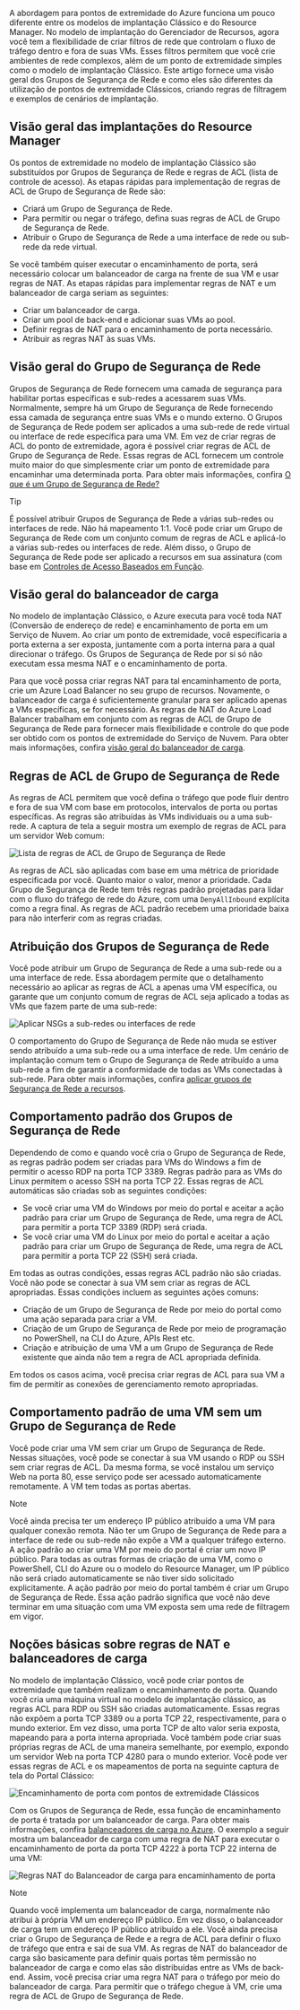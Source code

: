 A abordagem para pontos de extremidade do Azure funciona um pouco diferente entre os modelos de implantação Clássico e do Resource Manager. No modelo de implantação do Gerenciador de Recursos, agora você tem a flexibilidade de criar filtros de rede que controlam o fluxo de tráfego dentro e fora de suas VMs. Esses filtros permitem que você crie ambientes de rede complexos, além de um ponto de extremidade simples como o modelo de implantação Clássico. Este artigo fornece uma visão geral dos Grupos de Segurança de Rede e como eles são diferentes da utilização de pontos de extremidade Clássicos, criando regras de filtragem e exemplos de cenários de implantação.

## <a name="overview-of-resource-manager-deployments"></a>Visão geral das implantações do Resource Manager
Os pontos de extremidade no modelo de implantação Clássico são substituídos por Grupos de Segurança de Rede e regras de ACL (lista de controle de acesso). As etapas rápidas para implementação de regras de ACL de Grupo de Segurança de Rede são:

* Criará um Grupo de Segurança de Rede.
* Para permitir ou negar o tráfego, defina suas regras de ACL de Grupo de Segurança de Rede.
* Atribuir o Grupo de Segurança de Rede a uma interface de rede ou sub-rede da rede virtual.

Se você também quiser executar o encaminhamento de porta, será necessário colocar um balanceador de carga na frente de sua VM e usar regras de NAT. As etapas rápidas para implementar regras de NAT e um balanceador de carga seriam as seguintes:

* Criar um balanceador de carga.
* Criar um pool de back-end e adicionar suas VMs ao pool.
* Definir regras de NAT para o encaminhamento de porta necessário.
* Atribuir as regras NAT às suas VMs.

## <a name="network-security-group-overview"></a>Visão geral do Grupo de Segurança de Rede
Grupos de Segurança de Rede fornecem uma camada de segurança para habilitar portas específicas e sub-redes a acessarem suas VMs. Normalmente, sempre há um Grupo de Segurança de Rede fornecendo essa camada de segurança entre suas VMs e o mundo externo. O Grupos de Segurança de Rede podem ser aplicados a uma sub-rede de rede virtual ou interface de rede específica para uma VM. Em vez de criar regras de ACL do ponto de extremidade, agora é possível criar regras de ACL de Grupo de Segurança de Rede. Essas regras de ACL fornecem um controle muito maior do que simplesmente criar um ponto de extremidade para encaminhar uma determinada porta. Para obter mais informações, confira [O que é um Grupo de Segurança de Rede?](../articles/virtual-network/virtual-networks-nsg.md)

> [!TIP]
> É possível atribuir Grupos de Segurança de Rede a várias sub-redes ou interfaces de rede. Não há mapeamento 1:1. Você pode criar um Grupo de Segurança de Rede com um conjunto comum de regras de ACL e aplicá-lo a várias sub-redes ou interfaces de rede. Além disso, o Grupo de Segurança de Rede pode ser aplicado a recursos em sua assinatura (com base em [Controles de Acesso Baseados em Função](../articles/active-directory/role-based-access-control-what-is.md).

## <a name="load-balancers-overview"></a>Visão geral do balanceador de carga
No modelo de implantação Clássico, o Azure executa para você toda NAT (Conversão de endereço de rede) e encaminhamento de porta em um Serviço de Nuvem. Ao criar um ponto de extremidade, você especificaria a porta externa a ser exposta, juntamente com a porta interna para a qual direcionar o tráfego. Os Grupos de Segurança de Rede por si só não executam essa mesma NAT e o encaminhamento de porta. 

Para que você possa criar regras NAT para tal encaminhamento de porta, crie um Azure Load Balancer no seu grupo de recursos. Novamente, o balanceador de carga é suficientemente granular para ser aplicado apenas a VMs específicas, se for necessário. As regras de NAT do Azure Load Balancer trabalham em conjunto com as regras de ACL de Grupo de Segurança de Rede para fornecer mais flexibilidade e controle do que pode ser obtido com os pontos de extremidade do Serviço de Nuvem. Para obter mais informações, confira [visão geral do balanceador de carga](../articles/load-balancer/load-balancer-overview.md).

## <a name="network-security-group-acl-rules"></a>Regras de ACL de Grupo de Segurança de Rede
As regras de ACL permitem que você defina o tráfego que pode fluir dentro e fora de sua VM com base em protocolos, intervalos de porta ou portas específicas. As regras são atribuídas às VMs individuais ou a uma sub-rede. A captura de tela a seguir mostra um exemplo de regras de ACL para um servidor Web comum:

![Lista de regras de ACL de Grupo de Segurança de Rede](./media/virtual-machines-common-endpoints-in-resource-manager/example-acl-rules.png)

As regras de ACL são aplicadas com base em uma métrica de prioridade especificada por você. Quanto maior o valor, menor a prioridade. Cada Grupo de Segurança de Rede tem três regras padrão projetadas para lidar com o fluxo do tráfego de rede do Azure, com uma `DenyAllInbound` explícita como a regra final. As regras de ACL padrão recebem uma prioridade baixa para não interferir com as regras criadas.

## <a name="assigning-network-security-groups"></a>Atribuição dos Grupos de Segurança de Rede
Você pode atribuir um Grupo de Segurança de Rede a uma sub-rede ou a uma interface de rede. Essa abordagem permite que o detalhamento necessário ao aplicar as regras de ACL a apenas uma VM específica, ou garante que um conjunto comum de regras de ACL seja aplicado a todas as VMs que fazem parte de uma sub-rede:

![Aplicar NSGs a sub-redes ou interfaces de rede](./media/virtual-machines-common-endpoints-in-resource-manager/apply-nsg-to-resources.png)

O comportamento do Grupo de Segurança de Rede não muda se estiver sendo atribuído a uma sub-rede ou a uma interface de rede. Um cenário de implantação comum tem o Grupo de Segurança de Rede atribuído a uma sub-rede a fim de garantir a conformidade de todas as VMs conectadas à sub-rede. Para obter mais informações, confira [aplicar grupos de Segurança de Rede a recursos](../articles/virtual-network/virtual-networks-nsg.md#associating-nsgs).

## <a name="default-behavior-of-network-security-groups"></a>Comportamento padrão dos Grupos de Segurança de Rede
Dependendo de como e quando você cria o Grupo de Segurança de Rede, as regras padrão podem ser criadas para VMs do Windows a fim de permitir o acesso RDP na porta TCP 3389. Regras padrão para as VMs do Linux permitem o acesso SSH na porta TCP 22. Essas regras de ACL automáticas são criadas sob as seguintes condições:

* Se você criar uma VM do Windows por meio do portal e aceitar a ação padrão para criar um Grupo de Segurança de Rede, uma regra de ACL para permitir a porta TCP 3389 (RDP) será criada.
* Se você criar uma VM do Linux por meio do portal e aceitar a ação padrão para criar um Grupo de Segurança de Rede, uma regra de ACL para permitir a porta TCP 22 (SSH) será criada.

Em todas as outras condições, essas regras ACL padrão não são criadas. Você não pode se conectar à sua VM sem criar as regras de ACL apropriadas. Essas condições incluem as seguintes ações comuns:

* Criação de um Grupo de Segurança de Rede por meio do portal como uma ação separada para criar a VM.
* Criação de um Grupo de Segurança de Rede por meio de programação no PowerShell, na CLI do Azure, APIs Rest etc.
* Criação e atribuição de uma VM a um Grupo de Segurança de Rede existente que ainda não tem a regra de ACL apropriada definida.

Em todos os casos acima, você precisa criar regras de ACL para sua VM a fim de permitir as conexões de gerenciamento remoto apropriadas.

## <a name="default-behavior-of-a-vm-without-a-network-security-group"></a>Comportamento padrão de uma VM sem um Grupo de Segurança de Rede
Você pode criar uma VM sem criar um Grupo de Segurança de Rede. Nessas situações, você pode se conectar à sua VM usando o RDP ou SSH sem criar regras de ACL. Da mesma forma, se você instalou um serviço Web na porta 80, esse serviço pode ser acessado automaticamente remotamente. A VM tem todas as portas abertas.

> [!NOTE]
> Você ainda precisa ter um endereço IP público atribuído a uma VM para qualquer conexão remota. Não ter um Grupo de Segurança de Rede para a interface de rede ou sub-rede não expõe a VM a qualquer tráfego externo. A ação padrão ao criar uma VM por meio do portal é criar um novo IP público. Para todas as outras formas de criação de uma VM, como o PowerShell, CLI do Azure ou o modelo do Resource Manager, um IP público não será criado automaticamente se não tiver sido solicitado explicitamente. A ação padrão por meio do portal também é criar um Grupo de Segurança de Rede. Essa ação padrão significa que você não deve terminar em uma situação com uma VM exposta sem uma rede de filtragem em vigor.

## <a name="understanding-load-balancers-and-nat-rules"></a>Noções básicas sobre regras de NAT e balanceadores de carga
No modelo de implantação Clássico, você pode criar pontos de extremidade que também realizam o encaminhamento de porta. Quando você cria uma máquina virtual no modelo de implantação clássico, as regras ACL para RDP ou SSH são criadas automaticamente. Essas regras não expõem a porta TCP 3389 ou a porta TCP 22, respectivamente, para o mundo exterior. Em vez disso, uma porta TCP de alto valor seria exposta, mapeando para a porta interna apropriada. Você também pode criar suas próprias regras de ACL de uma maneira semelhante, por exemplo, expondo um servidor Web na porta TCP 4280 para o mundo exterior. Você pode ver essas regras de ACL e os mapeamentos de porta na seguinte captura de tela do Portal Clássico:

![Encaminhamento de porta com pontos de extremidade Clássicos](./media/virtual-machines-common-endpoints-in-resource-manager/classic-endpoints-port-forwarding.png)

Com os Grupos de Segurança de Rede, essa função de encaminhamento de porta é tratada por um balanceador de carga. Para obter mais informações, confira [balanceadores de carga no Azure](../articles/load-balancer/load-balancer-overview.md). O exemplo a seguir mostra um balanceador de carga com uma regra de NAT para executar o encaminhamento de porta da porta TCP 4222 à porta TCP 22 interna de uma VM:

![Regras NAT do Balanceador de carga para encaminhamento de porta](./media/virtual-machines-common-endpoints-in-resource-manager/load-balancer-nat-rules.png)

> [!NOTE]
> Quando você implementa um balanceador de carga, normalmente não atribui à própria VM um endereço IP público. Em vez disso, o balanceador de carga tem um endereço IP público atribuído a ele. Você ainda precisa criar o Grupo de Segurança de Rede e a regra de ACL para definir o fluxo de tráfego que entra e sai de sua VM. As regras de NAT do balanceador de carga são basicamente para definir quais portas têm permissão no balanceador de carga e como elas são distribuídas entre as VMs de back-end. Assim, você precisa criar uma regra NAT para o tráfego por meio do balanceador de carga. Para permitir que o tráfego chegue à VM, crie uma regra de ACL de Grupo de Segurança de Rede.
